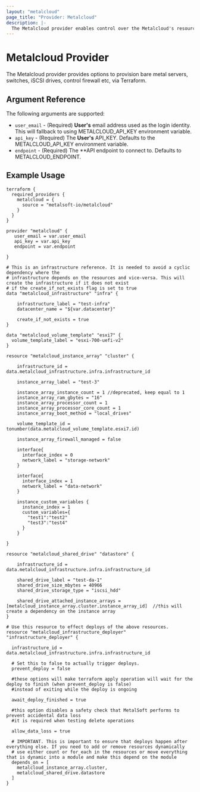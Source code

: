 ```yaml
---
layout: "metalcloud"
page_title: "Provider: Metalcloud"
description: |-
  The Metalcloud provider enables control over the Metalcloud's resources using Terraform.
---
```


# Metalcloud Provider


The Metalcloud provider provides options to provision bare metal servers, switches, iSCSI drives, control firewall etc, via Terraform.


## Argument Reference

The following arguments are supported:

* `user_email` - (Required) **User's** email address used as the login identity. This will fallback to using METALCLOUD_API_KEY environment variable.
* `api_key` - (Required) The **User's**  API_KEY. Defaults to the METALCLOUD_API_KEY environment variable.
* `endpoint` - (Required) The **API endpoint to connect to. Defaults to METALCLOUD_ENDPOINT.

## Example Usage

```hcl
terraform {
  required_providers {
    metalcloud = {
      source = "metalsoft-io/metalcloud"
    }
  }
}

provider "metalcloud" {
   user_email = var.user_email
   api_key = var.api_key
   endpoint = var.endpoint

}

# This is an infrastructure reference. It is needed to avoid a cyclic dependency where the 
# infrastructure depends on the resources and vice-versa. This will create the infrastructure if it does not exist
# if the create_if_not_exists flag is set to true
data "metalcloud_infrastructure" "infra" {
   
    infrastructure_label = "test-infra"
    datacenter_name = "${var.datacenter}" 

    create_if_not_exists = true
}

data "metalcloud_volume_template" "esxi7" {
  volume_template_label = "esxi-700-uefi-v2"
}

resource "metalcloud_instance_array" "cluster" {

    infrastructure_id = data.metalcloud_infrastructure.infra.infrastructure_id

    instance_array_label = "test-3"

    instance_array_instance_count = 1 //deprecated, keep equal to 1
    instance_array_ram_gbytes = "16"
    instance_array_processor_count = 1
    instance_array_processor_core_count = 1
    instance_array_boot_method = "local_drives"

    volume_template_id = tonumber(data.metalcloud_volume_template.esxi7.id)

    instance_array_firewall_managed = false

    interface{
      interface_index = 0
      network_label = "storage-network"
    }

    interface{
      interface_index = 1
      network_label = "data-network"
    }

    instance_custom_variables {
      instance_index = 1
      custom_variables={
        "test1":"test2"
        "test3":"test4"
      }
    }

}

resource "metalcloud_shared_drive" "datastore" {

    infrastructure_id = data.metalcloud_infrastructure.infra.infrastructure_id
  
    shared_drive_label = "test-da-1"
    shared_drive_size_mbytes = 40966
    shared_drive_storage_type = "iscsi_hdd"

    shared_drive_attached_instance_arrays = [metalcloud_instance_array.cluster.instance_array_id]  //this will create a dependency on the instance array
}

# Use this resource to effect deploys of the above resources.
resource "metalcloud_infrastructure_deployer" "infrastructure_deployer" {

  infrastructure_id = data.metalcloud_infrastructure.infra.infrastructure_id

  # Set this to false to actually trigger deploys.
  prevent_deploy = false

  #these options will make terraform apply operation will wait for the deploy to finish (when prevent_deploy is false)
  #instead of exiting while the deploy is ongoing

  await_deploy_finished = true

  #this option disables a safety check that MetalSoft performs to prevent accidental data loss
  #it is required when testing delete operations

  allow_data_loss = true

  # IMPORTANT. This is important to ensure that deploys happen after everything else. If you need to add or remove resources dynamically
  # use either count or for_each in the resources or move everything that is dynamic into a module and make this depend on the module
  depends_on = [
    metalcloud_instance_array.cluster,
    metalcloud_shared_drive.datastore
  ]
}
```
